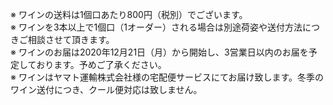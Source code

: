 ※ ワインの送料は1個口あたり800円（税別）でございます。  
※ ワインを3本以上で1個口（1オーダー）される場合は別途荷姿や送付方法につきご相談させて頂きます。  
※ ワインのお届は2020年12月21日（月）から開始し、3営業日以内のお届を予定しております。予めご了承ください。  
※ ワインはヤマト運輸株式会社様の宅配便サービスにてお届け致します。冬季のワイン送付につき、クール便対応は致しません。  
